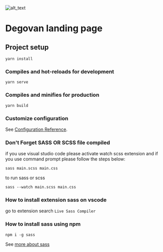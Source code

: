 
![alt_text][logo]

[logo]: https://avatars.githubusercontent.com/u/74700238?s=200&v=4 "Logo Degovan"

# Degovan landing page

## Project setup
```
yarn install
```

### Compiles and hot-reloads for development
```
yarn serve
```

### Compiles and minifies for production
```
yarn build
```

### Customize configuration
See [Configuration Reference](https://cli.vuejs.org/config/).

### Don't Forget SASS OR SCSS file compiled 
if you use visual studio code please activate watch scss extension and if you use command prompt
please follow the steps below:


```
sass main.scss main.css 
```

to run sass or scss

```
sass --watch main.scss main.css
```

### How to install extension sass on vscode
go to extension search `Live Sass Compiler`

### How to install sass using npm

```
npm i -g sass
```

See [more about sass](https://sass-lang.com)






